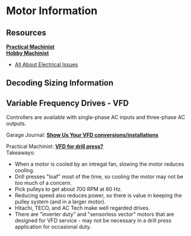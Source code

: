# Motor Information

## Resources

**[Practical Machinist](https://www.practicalmachinist.com)**  
**[Hobby Machinist](https://www.hobby-machinist.com/)**  
* [All About Electrical Issues](https://www.hobby-machinist.com/forums/all-about-electrical-issues.23/)

## Decoding Sizing Information

## Variable Frequency Drives - VFD

Controllers are available with single-phase AC inputs and three-phase AC outputs.

Garage Journal: **[Show Us Your VFD conversions/installations](https://www.garagejournal.com/forum/showthread.php?t=320064)**  

Practical Machinist: **[VFD for drill press?](https://www.practicalmachinist.com/vb/transformers-phase-converters-and-vfd/vfd-drill-press-173410/)**  
Takeaways:
* When a motor is cooled by an intregal fan, slowing the motor reduces cooling.
* Drill presses "loaf" most of the time, so cooling the motor may not be *too* much of a concern.
* Pick pulleys to get about 700 RPM at 60 Hz.
* Reducing speed also reduces power, so there is value in keeping the pulley system (and in a larger motor).
* Hitachi, TECO, and AC Tech make well regarded drives.
* There are "inverter duty" and "sensorless vector" motors that are designed for VFD service - may not be necessary in a drill press application for occasional duty.
